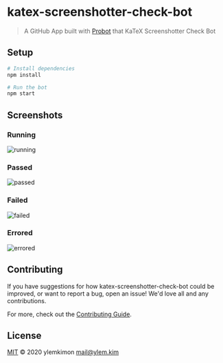 # katex-screenshotter-check-bot

> A GitHub App built with [Probot](https://github.com/probot/probot) that KaTeX Screenshotter Check Bot

## Setup

```sh
# Install dependencies
npm install

# Run the bot
npm start
```

## Screenshots
### Running
![running](https://user-images.githubusercontent.com/888148/39967625-cfbff4d2-56f9-11e8-86a1-095d375acaf6.png)

### Passed
![passed](https://user-images.githubusercontent.com/888148/39967619-be588ac4-56f9-11e8-80f5-de45b3bfeaff.png)

### Failed
![failed](https://user-images.githubusercontent.com/888148/39967621-c739afd8-56f9-11e8-9aaf-f04cff2078f3.png)

### Errored
![errored](https://user-images.githubusercontent.com/888148/39967623-cba7967a-56f9-11e8-9880-205946db1f1f.png)

## Contributing

If you have suggestions for how katex-screenshotter-check-bot could be improved, or want to report a bug, open an issue! We'd love all and any contributions.

For more, check out the [Contributing Guide](CONTRIBUTING.md).

## License

[MIT](LICENSE) © 2020 ylemkimon <mail@ylem.kim>
